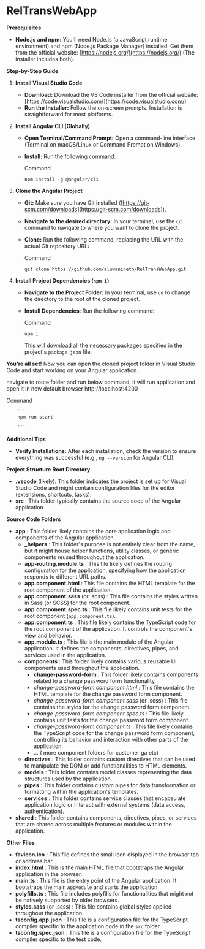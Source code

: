 # RelTransWebApp


**Prerequisites**

-   **Node.js and npm:**  You'll need Node.js (a JavaScript runtime environment) and npm (Node.js Package Manager) installed. Get them from the official website:  [https://nodejs.org/](https://nodejs.org/)  (The installer includes both).

**Step-by-Step Guide**

1.  **Install Visual Studio Code**
    
    -   **Download:**  Download the VS Code installer from the official website:  [https://code.visualstudio.com/](https://code.visualstudio.com/)
    -   **Run the Installer:**  Follow the on-screen prompts. Installation is straightforward for most platforms.
2.  **Install Angular CLI (Globally)**
    
    -   **Open Terminal/Command Prompt:**  Open a command-line interface (Terminal on macOS/Linux or Command Prompt on Windows).
    -   **Install:**  Run the following command:
        
        Command
        
        ```
        npm install -g @angular/cli  
        
        ```
        
3.  **Clone the Angular Project**
    
    -   **Git:**  Make sure you have Git installed ([https://git-scm.com/downloads](https://git-scm.com/downloads)).
    -   **Navigate to the desired directory:**  In your terminal, use the  `cd`  command to navigate to where you want to clone the project.
    -   **Clone:**  Run the following command, replacing the URL with the actual Git repository URL:
        
        Command
        
        ```
        git clone https://github.com/aluwanineth/RelTransWebApp.git 
        
        ```
        
        
        
4.  **Install Project Dependencies (`npm i`)**
    
    -   **Navigate to the Project Folder:**  In your terminal, use  `cd`  to change the directory to the root of the cloned project.
    -   **Install Dependencies**: Run the following command:
        
        Command
        
        ```
        npm i  
        
        ```
        
      
   
        This will download all the necessary packages specified in the project's  `package.json`  file.

**You're all set!** Now you can open the cloned project folder in Visual Studio Code and start working on your Angular application.

navigate to route folder and run below command, it will run application and open it in new default browser http://localhost:4200

 Command
        
        ```
        npm run start   
        
        ```

**Additional Tips**

-   **Verify Installations:**  After each installation, check the version to ensure everything was successful (e.g.,  `ng --version`  for Angular CLI).

**Project Structure**
**Root Directory**

-   **.vscode**  (likely): This folder indicates the project is set up for Visual Studio Code and might contain configuration files for the editor (extensions, shortcuts, tasks).
-   **src**  : This folder typically contains the source code of the Angular application.

**Source Code Folders**

-   **app**  : This folder likely contains the core application logic and components of the Angular application.
    -   **_helpers**  : This folder's purpose is not entirely clear from the name, but it might house helper functions, utility classes, or generic components reused throughout the application.
    -   **app-routing.module.ts**  : This file likely defines the routing configuration for the application, specifying how the application responds to different URL paths.
    -   **app.component.html**  : This file contains the HTML template for the root component of the application.
    -   **app.component.sass**  (or .scss) : This file contains the styles written in Sass (or SCSS) for the root component.
    -   **app.component.spec.ts**  : This file likely contains unit tests for the root component (`app.component.ts`).
    -   **app.component.ts**  : This file likely contains the TypeScript code for the root component of the application. It controls the component's view and behavior.
    -   **app.module.ts**  : This file is the main module of the Angular application. It defines the components, directives, pipes, and services used in the application.
    -   **components**  : This folder likely contains various reusable UI components used throughout the application.
        -   **change-password-form**  : This folder likely contains components related to a change password form functionality.
        -   _change-password-form.component.html_  : This file contains the HTML template for the change password form component.
        -   _change-password-form.component.sass_  (or .scss) : This file contains the styles for the change password form component.
        -   _change-password-form.component.spec.ts_  : This file likely contains unit tests for the change password form component.
        -   _change-password-form.component.ts_  : This file likely contains the TypeScript code for the change password form component, controlling its behavior and interaction with other parts of the application.
        -   ... ( more component folders for customer ga etc)
    -   **directives**  : This folder contains custom directives that can be used to manipulate the DOM or add functionalities to HTML elements.
    -   **models**  : This folder contains model classes representing the data structures used by the application.
    -   **pipes**  : This folder contains custom pipes for data transformation or formatting within the application's templates.
    -   **services**  : This folder contains service classes that encapsulate application logic or interact with external systems (data access, authentication).
-   **shared**  : This folder contains components, directives, pipes, or services that are shared across multiple features or modules within the application.

**Other Files**

-   **favicon.ico**  : This file defines the small icon displayed in the browser tab or address bar.
-   **index.html**  : This is the main HTML file that bootstraps the Angular application in the browser.
-   **main.ts**  : This file is the entry point of the Angular application. It bootstraps the main  `AppModule`  and starts the application.
-   **polyfills.ts**  : This file includes polyfills for functionalities that might not be natively supported by older browsers.
-   **styles.sass**  (or .scss) : This file contains global styles applied throughout the application.
-   **tsconfig.app.json**  : This file is a configuration file for the TypeScript compiler specific to the application code in the  `src`  folder.
-   **tsconfig.spec.json**  : This file is a configuration file for the TypeScript compiler specific to the test code.